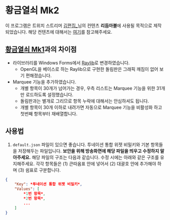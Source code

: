 # 황금열쇠 Mk2
이 프로그램은 트위치 스트리머 [김편집_](https://www.twitch.tv/arpa__)님의 컨텐츠 **리듬마블**에 사용될 목적으로 제작되었습니다. 
해당 컨텐츠에 대해서는 [여기](https://tgd.kr/s/arpa__/66930418)를 참고해주세요.
## [황금열쇠 Mk1](https://github.com/smh0505/GoldenKey)과의 차이점
* 라이브러리를 Windows Forms에서 [Raylib](https://www.raylib.com/index.html)로 변경하였습니다.
  * OpenGL을 베이스로 하는 Raylib으로 구현한 돌림판은 그래픽 깨짐이 없어 보기 편해졌습니다.
* Marquee 기능을 추가하였습니다.
  * 개별 항목이 30개가 넘어가는 경우, 우측 리스트는 Marquee 기능을 위한 31개만 로드하도록 설정했습니다.
  * 돌림판과는 별개로 그리므로 항목 누락에 대해서는 안심하셔도 됩니다.
  * 개별 항목이 30개 이하로 내려가면 자동으로 Marquee 기능을 비활성화 하고 첫번째 항목부터 재배열합니다.
## 사용법
1. `default.json` 파일이 있으면 좋습니다. 투네이션 통합 위젯 비밀키와 기본 항목들을 저장해두는 파일입니다. **보안을 위해 방송화면에 해당 파일을 띄우고 수정하지 말아주세요.**   해당 파일의 구조는 다음과 같습니다. 수정 시에는 아래와 같은 구조를 유지해주세요.   각각 항목들은 (1) 큰따옴표 안에 넣어서 (2) 대괄호 안에 추가해야 하며 (3) 쉼표로 구분합니다.
```json
{
    "Key": *투네이션 통합 위젯 비밀키*,
    "Values": [
        *1번 항목*,
        *2번 항목*,
        ...
    ]
}
```
